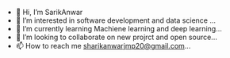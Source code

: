 - 👋 Hi, I’m SarikAnwar
- 👀 I’m interested in software development and data science ...
- 🌱 I’m currently learning Machiene learning and deep learning...
- 💞️ I’m looking to collaborate on new projrct and open source...
- 📫 How to reach me sharikanwarjmp20@gmail.com...

<!---
SarikAnwar2000/SarikAnwar2000 is a ✨ special ✨ repository because its `README.md` (this file) appears on your GitHub profile.
You can click the Preview link to take a look at your changes.
--->
